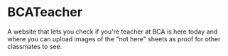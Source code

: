 # BCATeacher
A website that lets you check if you're teacher at BCA is here today and where you can upload images of the "not here" sheets as proof for other classmates to see. 
